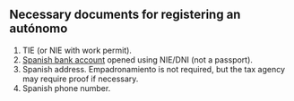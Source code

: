 ## Necessary documents for registering an autónomo

1. TIE (or NIE with work permit).
2. [Spanish bank account](#bank-account-for-autónomo) opened using NIE/DNI (not a passport).
3. Spanish address. Empadronamiento is not required, but the tax agency may require proof if necessary.
4. Spanish phone number.
